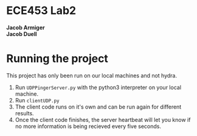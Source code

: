 # ECE453 Lab2
**Jacob Armiger**  
**Jacob Duell**  

# Running the project
This project has only been run on our local machines and not hydra.

1. Run `UDPPingerServer.py` with the python3 interpreter on your local machine.
2. Run `clientUDP.py`
3. The client code runs on it's own and can be run again for different results. 
4. Once the client code finishes, the server heartbeat will let you know if no more information is being recieved every five seconds.
